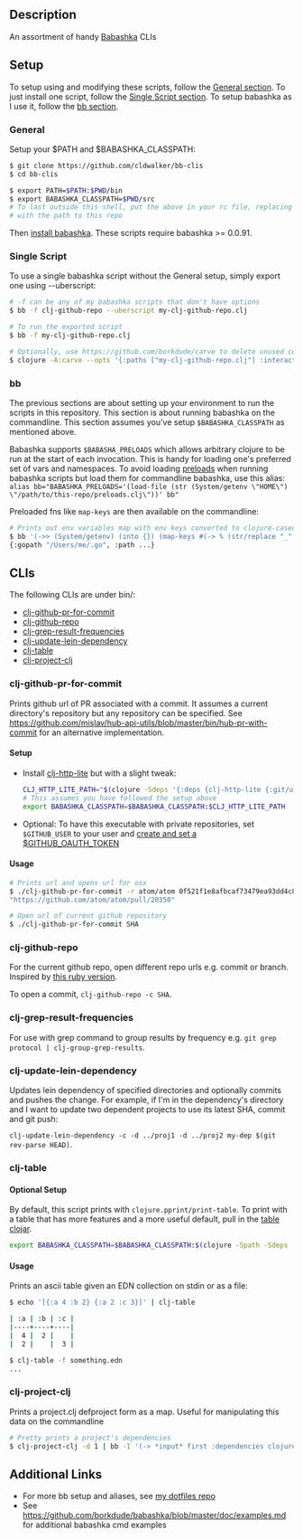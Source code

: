 ## Description

An assortment of handy [Babashka](https://github.com/borkdude/babashka) CLIs

## Setup

To setup using and modifying these scripts, follow the [General section](#general). To just install one script, follow the [Single Script section](#single-script). To setup babashka as I use it, follow the [bb section](#bb).

### General
Setup your $PATH and $BABASHKA_CLASSPATH:
```sh
$ git clone https://github.com/cldwalker/bb-clis
$ cd bb-clis

$ export PATH=$PATH:$PWD/bin
$ export BABASHKA_CLASSPATH=$PWD/src
# To last outside this shell, put the above in your rc file, replacing $PWD
# with the path to this repo
```

Then [install babashka](https://github.com/borkdude/babashka#installation).
These scripts require babashka >= 0.0.91.

### Single Script

To use a single babashka script without the General setup, simply export one using --uberscript:
```sh
# -f can be any of my babashka scripts that don't have options
$ bb -f clj-github-repo --uberscript my-clj-github-repo.clj

# To run the exported script
$ bb -f my-clj-github-repo.clj

# Optionally, use https://github.com/borkdude/carve to delete unused code
$ clojure -A:carve --opts '{:paths ["my-clj-github-repo.clj"] :interactive? false}'
```

### bb

The previous sections are about setting up your environment to run the scripts in this repository. This section is about running babashka on the commandline. This section assumes you've setup `$BABASHKA_CLASSPATH` as mentioned above.

Babashka supports `$BABASHA_PRELOADS` which allows arbitrary clojure to be run at the start of each invocation. This is handy for loading one's preferred set of vars and namespaces. To avoid loading [preloads](preloads.clj) when running babashka scripts but load them for commandline babashka, use this alias: `alias bb="BABASHKA_PRELOADS='(load-file (str (System/getenv \"HOME\") \"/path/to/this-repo/preloads.clj\"))' bb"`

Preloaded fns like `map-keys` are then available on the commandline:

```sh
# Prints out env variables map with env keys converted to clojure-cased keywords
$ bb '(->> (System/getenv) (into {}) (map-keys #(-> % (str/replace "_" "-") str/lower-case keyword)))'
{:gopath "/Users/me/.go", :path ...}
```

## CLIs

The following CLIs are under bin/:

* [clj-github-pr-for-commit](#clj-github-pr-for-commit)
* [clj-github-repo](#clj-github-repo)
* [clj-grep-result-frequencies](#clj-grep-result-frequencies)
* [clj-update-lein-dependency](#clj-update-lein-dependency)
* [clj-table](#clj-table)
* [clj-project-clj](#clj-project-clj)

### clj-github-pr-for-commit

Prints github url of PR associated with a commit. It assumes a current directory's repository but any repository can be specified. See https://github.com/mislav/hub-api-utils/blob/master/bin/hub-pr-with-commit for an alternative implementation.

#### Setup

* Install [clj-http-lite](https://github.com/borkdude/babashka#clj-http-lite) but with a slight tweak:
  ```sh
  CLJ_HTTP_LITE_PATH="$(clojure -Sdeps '{:deps {clj-http-lite {:git/url "https://github.com/borkdude/clj-http-lite" :sha "f44ebe45446f0f44f2b73761d102af3da6d0a13e"}}}' -Spath)"
  # This assumes you have followed the setup above
  export BABASHKA_CLASSPATH=$BABASHKA_CLASSPATH:$CLJ_HTTP_LITE_PATH
  ```
* Optional: To have this executable with private repositories, set `$GITHUB_USER` to your user and [create and set a $GITHUB_OAUTH_TOKEN](https://developer.github.com/apps/building-oauth-apps/authorizing-oauth-apps/#non-web-application-flow)

#### Usage

```sh
# Prints url and opens url for osx
$ ./clj-github-pr-for-commit -r atom/atom 0f521f1e8afbcaf73479ea93dd4c87d9187903cb
"https://github.com/atom/atom/pull/20350"

# Open url of current github repository
$ ./clj-github-pr-for-commit SHA
```

### clj-github-repo

For the current github repo, open different repo urls e.g. commit or branch. Inspired by [this ruby version](https://github.com/cldwalker/irbfiles/blob/1fb97d84bcdf491325176d08e386468b12ece738/boson/commands/public/url/github.rb#L20-L50).

To open a commit, `clj-github-repo -c SHA`.

### clj-grep-result-frequencies

For use with grep command to group results by frequency e.g. `git grep protocol | clj-group-grep-results`.

### clj-update-lein-dependency

Updates lein dependency of specified directories and optionally commits and pushes the change. For example, if I'm in the dependency's directory and I want to update two dependent projects to use its latest SHA, commit and git push:

`clj-update-lein-dependency -c -d ../proj1 -d ../proj2 my-dep $(git rev-parse HEAD)`.

### clj-table

#### Optional Setup

By default, this script prints with `clojure.pprint/print-table`. To print with a table that has more features and a more useful default, pull in the [table clojar](https://github.com/cldwalker/table).

```sh
export BABASHKA_CLASSPATH=$BABASHKA_CLASSPATH:$(clojure -Spath -Sdeps '{:deps {table {:mvn/version "0.5.0"}}}')
```

#### Usage
Prints an ascii table given an EDN collection on stdin or as a file:

```sh
$ echo '[{:a 4 :b 2} {:a 2 :c 3}]' | clj-table

| :a | :b | :c |
|----+----+----|
|  4 |  2 |    |
|  2 |    |  3 |

$ clj-table -f something.edn
...
```

### clj-project-clj
Prints a project.clj defproject form as a map. Useful for manipulating this data on the commandline

```sh
# Pretty prints a project's dependencies
$ clj-project-clj -d 1 | bb -I '(-> *input* first :dependencies clojure.pprint/pprint)'
```

## Additional Links

* For more bb setup and aliases, see [my dotfiles repo](https://github.com/cldwalker/dotfiles/search?q=bb&unscoped_q=bb)
* See https://github.com/borkdude/babashka/blob/master/doc/examples.md for additional babashka cmd examples
